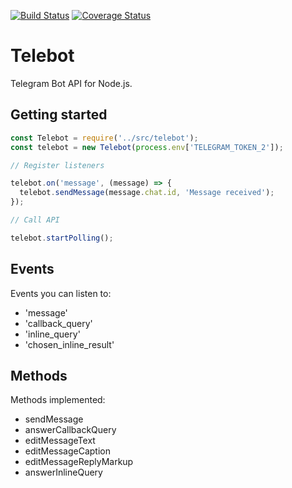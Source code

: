[![Build Status](https://travis-ci.org/edisonchee/telebot.svg?branch=master)](https://travis-ci.org/edisonchee/telebot)
[![Coverage Status](https://coveralls.io/repos/github/edisonchee/telebot/badge.svg?branch=subclass)](https://coveralls.io/github/edisonchee/telebot?branch=subclass)

# Telebot

Telegram Bot API for Node.js.

## Getting started

```javascript
const Telebot = require('../src/telebot');
const telebot = new Telebot(process.env['TELEGRAM_TOKEN_2']);

// Register listeners

telebot.on('message', (message) => {
  telebot.sendMessage(message.chat.id, 'Message received');
});

// Call API

telebot.startPolling();
```

## Events

Events you can listen to:
* 'message'
* 'callback_query'
* 'inline_query'
* 'chosen_inline_result'

## Methods

Methods implemented:
* sendMessage
* answerCallbackQuery
* editMessageText
* editMessageCaption
* editMessageReplyMarkup
* answerInlineQuery
